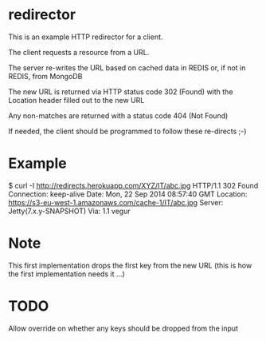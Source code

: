 
# redirector

This is an example HTTP redirector for a client.

The client requests a resource from a URL.

The server re-writes the URL based on cached data in REDIS or, if not in REDIS, from MongoDB

The new URL is returned via HTTP status code 302 (Found) with the Location header filled out to the new URL

Any non-matches are returned with a status code 404 (Not Found)

If needed, the client should be programmed to follow these re-directs ;-)

# Example 

$ curl -I http://redirects.herokuapp.com/XYZ/IT/abc.jpg
HTTP/1.1 302 Found
Connection: keep-alive
Date: Mon, 22 Sep 2014 08:57:40 GMT
Location: https://s3-eu-west-1.amazonaws.com/cache-1/IT/abc.jpg
Server: Jetty(7.x.y-SNAPSHOT)
Via: 1.1 vegur

# Note
This first implementation drops the first key from the new URL (this is how the first implementation needs it ...)

# TODO
Allow override on whether any keys should be dropped from the input
